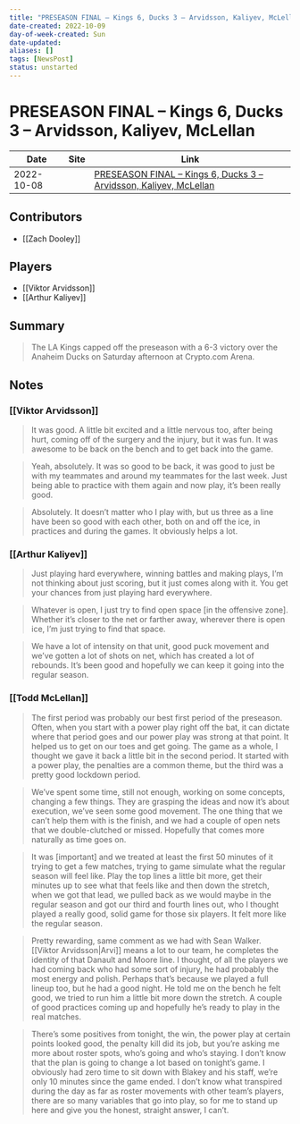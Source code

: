 ```yaml
---
title: "PRESEASON FINAL – Kings 6, Ducks 3 – Arvidsson, Kaliyev, McLellan"
date-created: 2022-10-09
day-of-week-created: Sun
date-updated: 
aliases: []
tags: [NewsPost]
status: unstarted
---
```


# PRESEASON FINAL – Kings 6, Ducks 3 – Arvidsson, Kaliyev, McLellan

Date | Site | Link
---|---|---
 2022-10-08   |   | [PRESEASON FINAL – Kings 6, Ducks 3 – Arvidsson, Kaliyev, McLellan](https://lakingsinsider.com/2022/10/08/preseason-final-kings-6-ducks-3-arvidsson-kaliyev-mclellan/)


## Contributors
- [[Zach Dooley]]

## Players
- [[Viktor Arvidsson]]
- [[Arthur Kaliyev]]


## Summary
> The LA Kings capped off the preseason with a 6-3 victory over the Anaheim Ducks on Saturday afternoon at Crypto.com Arena.

## Notes
### [[Viktor Arvidsson]]
>It was good. A little bit excited and a little nervous too, after being hurt, coming off of the surgery and the injury, but it was fun. It was awesome to be back on the bench and to get back into the game.

> Yeah, absolutely. It was so good to be back, it was good to just be with my teammates and around my teammates for the last week. Just being able to practice with them again and now play, it’s been really good.

> Absolutely. It doesn’t matter who I play with, but us three as a line have been so good with each other, both on and off the ice, in practices and during the games. It obviously helps a lot.

### [[Arthur Kaliyev]]
> Just playing hard everywhere, winning battles and making plays, I’m not thinking about just scoring, but it just comes along with it. You get your chances from just playing hard everywhere.

> Whatever is open, I just try to find open space \[in the offensive zone]. Whether it’s closer to the net or farther away, wherever there is open ice, I’m just trying to find that space.

> We have a lot of intensity on that unit, good puck movement and we’ve gotten a lot of shots on net, which has created a lot of rebounds. It’s been good and hopefully we can keep it going into the regular season.

### [[Todd McLellan]]
> The first period was probably our best first period of the preseason. Often, when you start with a power play right off the bat, it can dictate where that period goes and our power play was strong at that point. It helped us to get on our toes and get going. The game as a whole, I thought we gave it back a little bit in the second period. It started with a power play, the penalties are a common theme, but the third was a pretty good lockdown period.

>We’ve spent some time, still not enough, working on some concepts, changing a few things. They are grasping the ideas and now it’s about execution, we’ve seen some good movement. The one thing that we can’t help them with is the finish, and we had a couple of open nets that we double-clutched or missed. Hopefully that comes more naturally as time goes on.

> It was \[important] and we treated at least the first 50 minutes of it trying to get a few matches, trying to game simulate what the regular season will feel like. Play the top lines a little bit more, get their minutes up to see what that feels like and then down the stretch, when we got that lead, we pulled back as we would maybe in the regular season and got our third and fourth lines out, who I thought played a really good, solid game for those six players. It felt more like the regular season.

> Pretty rewarding, same comment as we had with Sean Walker. [[Viktor Arvidsson|Arvi]] means a lot to our team, he completes the identity of that Danault and Moore line. I thought, of all the players we had coming back who had some sort of injury, he had probably the most energy and polish. Perhaps that’s because we played a full lineup too, but he had a good night. He told me on the bench he felt good, we tried to run him a little bit more down the stretch. A couple of good practices coming up and hopefully he’s ready to play in the real matches.

> There’s some positives from tonight, the win, the power play at certain points looked good, the penalty kill did its job, but you’re asking me more about roster spots, who’s going and who’s staying. I don’t know that the plan is going to change a lot based on tonight’s game. I obviously had zero time to sit down with Blakey and his staff, we’re only 10 minutes since the game ended. I don’t know what transpired during the day as far as roster movements with other team’s players, there are so many variables that go into play, so for me to stand up here and give you the honest, straight answer, I can’t.
